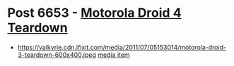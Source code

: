 # Post 6653 - [Motorola Droid 4 Teardown](https://www.ifixit.com/News/6653/droid-4-teardown)

- https://valkyrie.cdn.ifixit.com/media/2011/07/05153014/motorola-droid-3-teardown-600x400.jpeg [media item](media-28455.md)